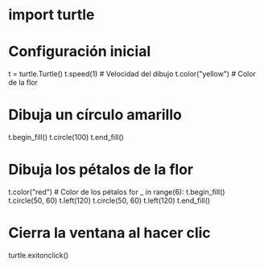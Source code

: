 # import turtle

# Configuración inicial
t = turtle.Turtle()
t.speed(1)  # Velocidad del dibujo
t.color("yellow")  # Color de la flor

# Dibuja un círculo amarillo
t.begin_fill()
t.circle(100)
t.end_fill()

# Dibuja los pétalos de la flor
t.color("red")  # Color de los pétalos
for _ in range(6):
    t.begin_fill()
    t.circle(50, 60)
    t.left(120)
    t.circle(50, 60)
    t.left(120)
    t.end_fill()

# Cierra la ventana al hacer clic
turtle.exitonclick()
